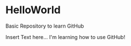 # HelloWorld
Basic Repository  to learn GitHub

Insert Text here... I'm learning how to use GitHub!

